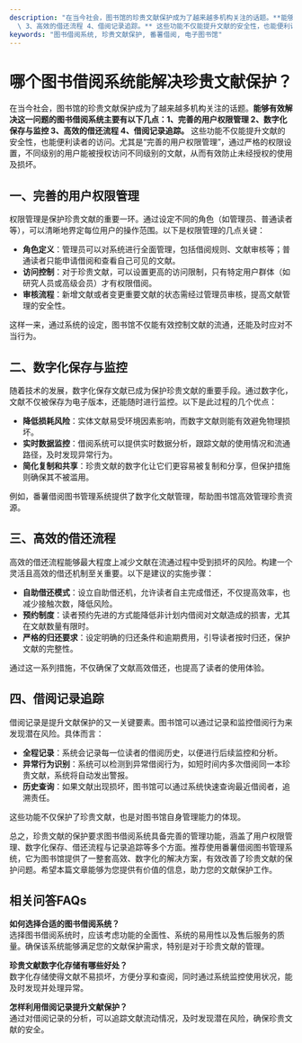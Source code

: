 ```yaml
---
description: "在当今社会，图书馆的珍贵文献保护成为了越来越多机构关注的话题。**能够有效解决这一问题的图书借阅系统主要有以下几点：1、完善的用户权限管理 2、数字化保存与监控\
  \ 3、高效的借还流程 4、借阅记录追踪。** 这些功能不仅能提升文献的安全性，也能便利读者的访问。尤其是“完善的用户权限管理”，通过严格的权限设置，不同级别的用户能被授权访问不同级别的文献，从而有效防止未经授权的使用及损坏。"
keywords: "图书借阅系统, 珍贵文献保护, 番薯借阅, 电子图书馆"
---
```

# 哪个图书借阅系统能解决珍贵文献保护？

在当今社会，图书馆的珍贵文献保护成为了越来越多机构关注的话题。**能够有效解决这一问题的图书借阅系统主要有以下几点：1、完善的用户权限管理 2、数字化保存与监控 3、高效的借还流程 4、借阅记录追踪。** 这些功能不仅能提升文献的安全性，也能便利读者的访问。尤其是“完善的用户权限管理”，通过严格的权限设置，不同级别的用户能被授权访问不同级别的文献，从而有效防止未经授权的使用及损坏。

## 一、完善的用户权限管理

权限管理是保护珍贵文献的重要一环。通过设定不同的角色（如管理员、普通读者等），可以清晰地界定每位用户的操作范围。以下是权限管理的几点关键：

- **角色定义**：管理员可以对系统进行全面管理，包括借阅规则、文献审核等；普通读者只能申请借阅和查看自己可见的文献。
- **访问控制**：对于珍贵文献，可以设置更高的访问限制，只有特定用户群体（如研究人员或高级会员）才有权限借阅。
- **审核流程**：新增文献或者变更重要文献的状态需经过管理员审核，提高文献管理的安全性。

这样一来，通过系统的设定，图书馆不仅能有效控制文献的流通，还能及时应对不当行为。

## 二、数字化保存与监控

随着技术的发展，数字化保存文献已成为保护珍贵文献的重要手段。通过数字化，文献不仅被保存为电子版本，还能随时进行监控。以下是此过程的几个优点：

- **降低损耗风险**：实体文献易受环境因素影响，而数字文献则能有效避免物理损坏。
- **实时数据监控**：借阅系统可以提供实时数据分析，跟踪文献的使用情况和流通路径，及时发现异常行为。
- **简化复制和共享**：珍贵文献的数字化让它们更容易被复制和分享，但保护措施则确保其不被滥用。

例如，番薯借阅图书管理系统提供了数字化文献管理，帮助图书馆高效管理珍贵资源。

## 三、高效的借还流程

高效的借还流程能够最大程度上减少文献在流通过程中受到损坏的风险。构建一个灵活且高效的借还机制至关重要。以下是建议的实施步骤：

- **自助借还模式**：设立自助借还机，允许读者自主完成借还，不仅提高效率，也减少接触次数，降低风险。
- **预约制度**：读者预约先进的方式能降低非计划内借阅对文献造成的损害，尤其在文献数量有限时。
- **严格的归还要求**：设定明确的归还条件和逾期费用，引导读者按时归还，保护文献的完整性。

通过这一系列措施，不仅确保了文献高效借还，也提高了读者的使用体验。

## 四、借阅记录追踪

借阅记录是提升文献保护的又一关键要素。图书馆可以通过记录和监控借阅行为来发现潜在风险。具体而言：

- **全程记录**：系统会记录每一位读者的借阅历史，以便进行后续监控和分析。
- **异常行为识别**：系统可以检测到异常借阅行为，如短时间内多次借阅同一本珍贵文献，系统将自动发出警报。
- **历史查询**：如果文献出现损坏，图书馆可以通过系统快速查询最近借阅者，追溯责任。

这些功能不仅保护了珍贵文献，也是对图书馆自身管理能力的体现。

总之，珍贵文献的保护要求图书借阅系统具备完善的管理功能，涵盖了用户权限管理、数字化保存、借还流程与记录追踪等多个方面。推荐使用番薯借阅图书管理系统，它为图书馆提供了一整套高效、数字化的解决方案，有效改善了珍贵文献的保护问题。希望本篇文章能够为您提供有价值的信息，助力您的文献保护工作。

## 相关问答FAQs

**如何选择合适的图书借阅系统？**  
选择图书借阅系统时，应该考虑功能的全面性、系统的易用性以及售后服务的质量。确保该系统能够满足您的文献保护需求，特别是对于珍贵文献的管理。

**珍贵文献数字化存储有哪些好处？**  
数字化存储使得文献不易损坏，方便分享和查阅，同时通过系统监控使用状况，能及时发现并处理异常。

**怎样利用借阅记录提升文献保护？**  
通过对借阅记录的分析，可以追踪文献流动情况，及时发现潜在风险，确保珍贵文献的安全。
